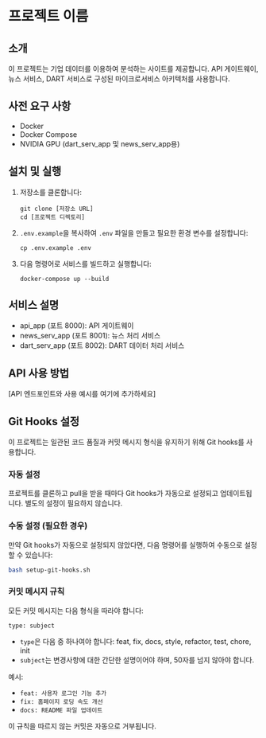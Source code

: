 # 프로젝트 이름

## 소개
이 프로젝트는 기업 데이터를 이용하여 분석하는 사이트를 제공합니다. 
API 게이트웨이, 뉴스 서비스, DART 서비스로 구성된 마이크로서비스 아키텍처를 사용합니다.

## 사전 요구 사항
- Docker
- Docker Compose
- NVIDIA GPU (dart_serv_app 및 news_serv_app용)

## 설치 및 실행
1. 저장소를 클론합니다:
   ```
   git clone [저장소 URL]
   cd [프로젝트 디렉토리]
   ```
2. `.env.example`을 복사하여 `.env` 파일을 만들고 필요한 환경 변수를 설정합니다:
   ```
   cp .env.example .env
   ```
3. 다음 명령어로 서비스를 빌드하고 실행합니다:
   ```
   docker-compose up --build
   ```

## 서비스 설명
- api_app (포트 8000): API 게이트웨이
- news_serv_app (포트 8001): 뉴스 처리 서비스
- dart_serv_app (포트 8002): DART 데이터 처리 서비스

## API 사용 방법
[API 엔드포인트와 사용 예시를 여기에 추가하세요]

## Git Hooks 설정

이 프로젝트는 일관된 코드 품질과 커밋 메시지 형식을 유지하기 위해 Git hooks를 사용합니다. 

### 자동 설정

프로젝트를 클론하고 pull을 받을 때마다 Git hooks가 자동으로 설정되고 업데이트됩니다. 별도의 설정이 필요하지 않습니다.

### 수동 설정 (필요한 경우)

만약 Git hooks가 자동으로 설정되지 않았다면, 다음 명령어를 실행하여 수동으로 설정할 수 있습니다:

```bash
bash setup-git-hooks.sh
```

### 커밋 메시지 규칙

모든 커밋 메시지는 다음 형식을 따라야 합니다:

```
type: subject
```

- `type`은 다음 중 하나여야 합니다: feat, fix, docs, style, refactor, test, chore, init
- `subject`는 변경사항에 대한 간단한 설명이어야 하며, 50자를 넘지 않아야 합니다.

예시:
- `feat: 사용자 로그인 기능 추가`
- `fix: 홈페이지 로딩 속도 개선`
- `docs: README 파일 업데이트`

이 규칙을 따르지 않는 커밋은 자동으로 거부됩니다.